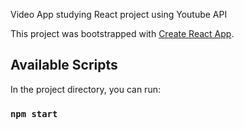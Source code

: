 Video App studying React project using Youtube API

This project was bootstrapped with [Create React App](https://github.com/facebook/create-react-app).

## Available Scripts

In the project directory, you can run:

### `npm start`

